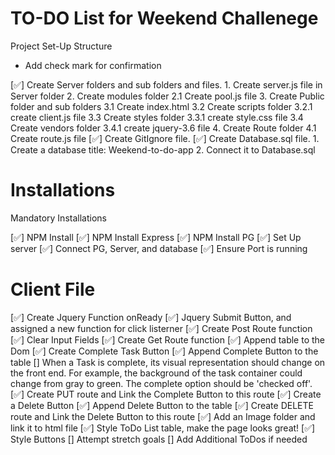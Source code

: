 # TO-DO List for Weekend Challenege

Project Set-Up Structure

* Add check mark for confirmation

[✅] Create Server folders and sub folders and files. 
    1. Create server.js file in Server folder
    2. Create modules folder
        2.1 Create pool.js file
    3. Create Public folder and sub folders
        3.1 Create index.html
        3.2 Create scripts folder
            3.2.1 create client.js file
        3.3 Create styles folder
            3.3.1 create style.css file
        3.4 Create vendors folder
            3.4.1 create jquery-3.6 file
    4. Create Route folder
        4.1 Create route.js file
[✅] Create GitIgnore file. 
[✅] Create Database.sql file.
    1. Create a database title: Weekend-to-do-app
    2. Connect it to Database.sql

# Installations

Mandatory Installations

[✅] NPM Install
[✅] NPM Install Express
[✅] NPM Install PG
[✅] Set Up server
[✅] Connect PG, Server, and database
[✅] Ensure Port is running

# Client File

[✅] Create Jquery Function onReady
[✅] Jquery Submit Button, and assigned a new function for click listerner
[✅] Create Post Route function
[✅] Clear Input Fields
[✅] Create Get Route function
[✅] Append table to the Dom
[✅] Create Complete Task Button 
[✅] Append Complete Button to the table
[] When a Task is complete, its visual representation should change on the front end. For example, the background of the task container could change from gray to green. The complete option should be 'checked off'. 
[✅] Create PUT route and Link the Complete Button to this route
[✅] Create a Delete Button
[✅] Append Delete Button to the table
[✅] Create DELETE route and Link the Delete Button to this route
[✅] Add an Image folder and link it to html file
[✅] Style ToDo List table, make the page looks great!
[✅] Style Buttons
[] Attempt stretch goals
[] Add Additional ToDos if needed





